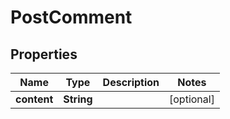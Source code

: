 
# PostComment

## Properties
Name | Type | Description | Notes
------------ | ------------- | ------------- | -------------
**content** | **String** |  |  [optional]



